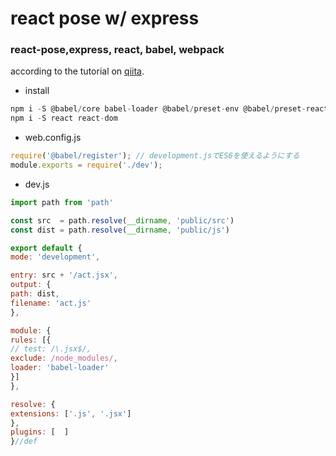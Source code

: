 # react pose w/ express
### react-pose,express, react, babel, webpack
according to the tutorial on [qiita](https://qiita.com/akirakudo/items/77c3cd49e2bf39da79dd).
- install
```js
npm i -S @babel/core babel-loader @babel/preset-env @babel/preset-react @babel/register
npm i -S react react-dom
```
- web.config.js
```js
require('@babel/register'); // development.jsでES6を使えるようにする
module.exports = require('./dev');
```
- dev.js
```js
import path from 'path'

const src  = path.resolve(__dirname, 'public/src')
const dist = path.resolve(__dirname, 'public/js')

export default {
mode: 'development',

entry: src + '/act.jsx',
output: {
path: dist,
filename: 'act.js'
},

module: {
rules: [{
// test: /\.jsx$/,
exclude: /node_modules/,
loader: 'babel-loader'
}]
},

resolve: {
extensions: ['.js', '.jsx']
},
plugins: [  ]
}//def

```
